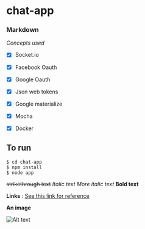 # chat-app




### Markdown

*Concepts used*

- [X] Socket.io
- [X] Facebook Oauth
- [X] Google Oauth
- [X] Json web tokens
- [X] Google materialize
- [X] Mocha
- [X] Docker





## To run
```
$ cd chat-app
$ npm install
$ node app
```




~~strikethrough text~~
*Italic text*
_More italic text_
__Bold text__





__Links__ : [See this link for reference](http://https://confluence.atlassian.com/bitbucketserver/markdown-syntax-guide-776639995.html)





__An image__

![Alt text](https://cdn-images-1.medium.com/max/2000/1*aeWo6e6FC8InJwBl3TmpDw.jpeg)
